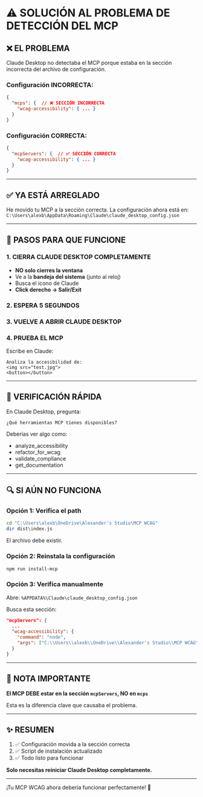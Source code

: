 # ⚠️ SOLUCIÓN AL PROBLEMA DE DETECCIÓN DEL MCP

## ❌ EL PROBLEMA
Claude Desktop no detectaba el MCP porque estaba en la sección incorrecta del archivo de configuración.

### Configuración INCORRECTA:
```json
{
  "mcps": {  // ❌ SECCIÓN INCORRECTA
    "wcag-accessibility": { ... }
  }
}
```

### Configuración CORRECTA:
```json
{
  "mcpServers": {  // ✅ SECCIÓN CORRECTA
    "wcag-accessibility": { ... }
  }
}
```

---

## ✅ YA ESTÁ ARREGLADO

He movido tu MCP a la sección correcta. La configuración ahora está en:
`C:\Users\alexb\AppData\Roaming\Claude\claude_desktop_config.json`

---

## 🚀 PASOS PARA QUE FUNCIONE

### 1. CIERRA CLAUDE DESKTOP COMPLETAMENTE
- **NO solo cierres la ventana**
- Ve a la **bandeja del sistema** (junto al reloj)
- Busca el icono de Claude
- **Click derecho → Salir/Exit**

### 2. ESPERA 5 SEGUNDOS

### 3. VUELVE A ABRIR CLAUDE DESKTOP

### 4. PRUEBA EL MCP
Escribe en Claude:
```
Analiza la accesibilidad de:
<img src="test.jpg">
<button></button>
```

---

## 🧪 VERIFICACIÓN RÁPIDA

En Claude Desktop, pregunta:
```
¿Qué herramientas MCP tienes disponibles?
```

Deberías ver algo como:
- analyze_accessibility
- refactor_for_wcag
- validate_compliance
- get_documentation

---

## 🔍 SI AÚN NO FUNCIONA

### Opción 1: Verifica el path
```bash
cd "C:\Users\alexb\OneDrive\Alexander's Studio\MCP WCAG"
dir dist\index.js
```
El archivo debe existir.

### Opción 2: Reinstala la configuración
```bash
npm run install-mcp
```

### Opción 3: Verifica manualmente
Abre: `%APPDATA%\Claude\claude_desktop_config.json`

Busca esta sección:
```json
"mcpServers": {
  ...
  "wcag-accessibility": {
    "command": "node",
    "args": ["C:\\Users\\alexb\\OneDrive\\Alexander's Studio\\MCP WCAG\\dist\\index.js"]
  }
}
```

---

## 📝 NOTA IMPORTANTE

**El MCP DEBE estar en la sección `mcpServers`, NO en `mcps`**

Esta es la diferencia clave que causaba el problema.

---

## ✨ RESUMEN

1. ✅ Configuración movida a la sección correcta
2. ✅ Script de instalación actualizado
3. ✅ Todo listo para funcionar

**Solo necesitas reiniciar Claude Desktop completamente.**

---

¡Tu MCP WCAG ahora debería funcionar perfectamente! 🎉
